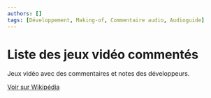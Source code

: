 ```yaml
---
authors: []
tags: [Développement, Making-of, Commentaire audio, Audioguide]
---
```


# Liste des jeux vidéo commentés

Jeux vidéo avec des commentaires et notes des développeurs.

[Voir sur Wikipédia](https://fr.wikipedia.org/wiki/Cat%C3%A9gorie:Jeux_vid%C3%A9o_comment%C3%A9s)
